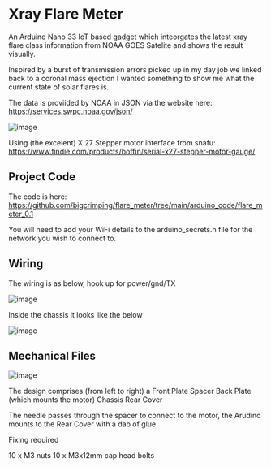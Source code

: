 # Xray Flare Meter
An Arduino Nano 33 IoT based gadget which inteorgates the latest xray flare class information from NOAA GOES Satelite and shows the result visually.

Inspired by a burst of transmission errors picked up in my day job we linked back to a coronal mass ejection I wanted something to show me what the current state of solar flares is.

The data is proviided by NOAA in JSON via the website here: https://services.swpc.noaa.gov/json/

![image](https://user-images.githubusercontent.com/74270551/180198689-856a7521-7ceb-471e-8b40-b6d9c847180a.png)


Using (the excelent) X.27 Stepper motor interface from snafu: https://www.tindie.com/products/boffin/serial-x27-stepper-motor-gauge/


## Project Code

The code is here: https://github.com/bigcrimping/flare_meter/tree/main/arduino_code/flare_meter_0.1

You will need to add your WiFi details to the arduino_secrets.h file for the network you wish to connect to.

## Wiring

The wiring is as below, hook up for power/gnd/TX

![image](https://user-images.githubusercontent.com/74270551/180201866-a9b74970-905d-4301-a8f7-3036af4c13be.png)

Inside the chassis it looks like the below

![image](https://user-images.githubusercontent.com/74270551/180200741-4fa06252-f080-486e-9b4a-64a945a73adb.png)


## Mechanical Files

![image](https://user-images.githubusercontent.com/74270551/180155837-8c465e86-1bfe-498d-afaa-9dbd630525f7.png)

The design comprises (from left to right) a 
Front Plate
Spacer
Back Plate (which mounts the motor)
Chassis
Rear Cover

The needle passes through the spacer to connect to the motor, the Arudino mounts to the Rear Cover with a dab of glue 

Fixing required 

10 x M3 nuts
10 x M3x12mm cap head bolts
